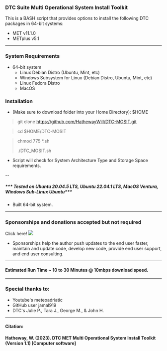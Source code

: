 ### DTC Suite Multi Operational System Install Toolkit
This is a BASH script that provides options to install the following DTC packages in 64-bit systems:

- MET v11.1.0
- METplus v5.1
---
### System Requirements
- 64-bit system
    - Linux Debian Distro (Ubuntu, Mint, etc)
    - Windows Subsystem for Linux (Debian Distro, Ubuntu, Mint, etc)
    - Linux Fedora Distro
    - MacOS


### Installation
- (Make sure to download folder into your Home Directory): $HOME


> git clone https://github.com/HathewayWill/DTC-MOSIT.git

> cd $HOME/DTC-MOSIT

> chmod 775 *.sh
>
> ./DTC_MOSIT.sh

- Script will check for System Architecture Type and Storage Space requirements.

--

  ##### *** Tested on Ubuntu 20.04.5 LTS,  Ubuntu 22.04.1 LTS, MacOS Ventura, Windows Sub-Linux Ubuntu***
- Built 64-bit system.

---

### Sponsorships and donations accepted but not required
Click here!
[![](https://img.shields.io/static/v1?label=Sponsor&message=%E2%9D%A4&logo=GitHub&color=%23fe8e86)](https://github.com/sponsors/HathewayWill)

- Sponsorships help the author push updates to the end user faster, maintain and update code, develop new code, provide end user support, and end user consulting.
---
#### Estimated Run Time ~ 10 to 30 Minutes @ 10mbps download speed.

---
### Special thanks to:
- Youtube's meteoadriatic
- GitHub user jamal919
- DTC's Julie P., Tara J., George M., & John H.
---
#### Citation:
#### Hatheway, W. (2023). DTC MET Multi Operational System Install Toolkit (Version 1.1) [Computer software]
